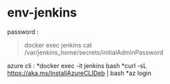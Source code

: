 # env-jenkins

password :
>docker exec jenkins cat /var/jenkins_home/secrets/initialAdminPassword

azure cli :
*docker exec -it jenkins bash
*curl -sL https://aka.ms/InstallAzureCLIDeb | bash
*az login
